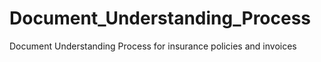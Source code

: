 # Document_Understanding_Process
Document Understanding Process for insurance policies and invoices
